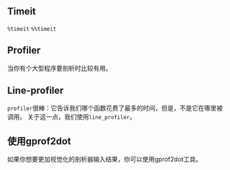## Timeit

`%timeit`
`%%timeit`


## Profiler

当你有个大型程序要剖析时比较有用。


## Line-profiler

`profiler`很棒：它告诉我们哪个函数花费了最多的时间，但是，不是它在哪里被调用。
关于这一点，我们使用`line_profiler`。


## 使用gprof2dot

如果你想要更加视觉化的剖析器输入结果，你可以使用gprof2dot工具。
